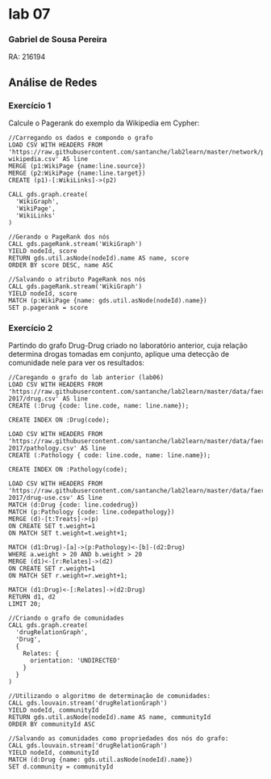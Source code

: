 # lab 07

### Gabriel de Sousa Pereira
RA: 216194

## Análise de Redes

### Exercício 1

Calcule o Pagerank do exemplo da Wikipedia em Cypher:

~~~cypher
//Carregando os dados e compondo o grafo
LOAD CSV WITH HEADERS FROM 'https://raw.githubusercontent.com/santanche/lab2learn/master/network/pagerank/pagerank-wikipedia.csv' AS line
MERGE (p1:WikiPage {name:line.source})
MERGE (p2:WikiPage {name:line.target})
CREATE (p1)-[:WikiLinks]->(p2)

CALL gds.graph.create(
  'WikiGraph',
  'WikiPage',
  'WikiLinks'
)
~~~

~~~cypher
//Gerando o PageRank dos nós
CALL gds.pageRank.stream('WikiGraph')
YIELD nodeId, score
RETURN gds.util.asNode(nodeId).name AS name, score
ORDER BY score DESC, name ASC
~~~

~~~cypher
//Salvando o atributo PageRank nos nós
CALL gds.pageRank.stream('WikiGraph')
YIELD nodeId, score
MATCH (p:WikiPage {name: gds.util.asNode(nodeId).name})
SET p.pagerank = score
~~~


### Exercício 2

Partindo do grafo Drug-Drug criado no laboratório anterior, cuja relação determina drogas tomadas em conjunto, aplique uma detecção de comunidade nele para ver os resultados:

~~~cypher
//Caregando o grafo do lab anterior (lab06)
LOAD CSV WITH HEADERS FROM 'https://raw.githubusercontent.com/santanche/lab2learn/master/data/faers-2017/drug.csv' AS line
CREATE (:Drug {code: line.code, name: line.name});

CREATE INDEX ON :Drug(code);

LOAD CSV WITH HEADERS FROM 'https://raw.githubusercontent.com/santanche/lab2learn/master/data/faers-2017/pathology.csv' AS line
CREATE (:Pathology { code: line.code, name: line.name});

CREATE INDEX ON :Pathology(code);

LOAD CSV WITH HEADERS FROM 'https://raw.githubusercontent.com/santanche/lab2learn/master/data/faers-2017/drug-use.csv' AS line
MATCH (d:Drug {code: line.codedrug})
MATCH (p:Pathology {code: line.codepathology})
MERGE (d)-[t:Treats]->(p)
ON CREATE SET t.weight=1
ON MATCH SET t.weight=t.weight+1;

MATCH (d1:Drug)-[a]->(p:Pathology)<-[b]-(d2:Drug)
WHERE a.weight > 20 AND b.weight > 20
MERGE (d1)<-[r:Relates]->(d2)
ON CREATE SET r.weight=1
ON MATCH SET r.weight=r.weight+1;

MATCH (d1:Drug)<-[:Relates]->(d2:Drug)
RETURN d1, d2
LIMIT 20;
~~~~

~~~cypher
//Criando o grafo de comunidades
CALL gds.graph.create(
  'drugRelationGraph',
  'Drug',
  {
    Relates: {
      orientation: 'UNDIRECTED'
    }
  }
)
~~~

~~~cypher
//Utilizando o algoritmo de determinação de comunidades:
CALL gds.louvain.stream('drugRelationGraph')
YIELD nodeId, communityId
RETURN gds.util.asNode(nodeId).name AS name, communityId
ORDER BY communityId ASC
~~~

~~~cypher
//Salvando as comunidades como propriedades dos nós do grafo:
CALL gds.louvain.stream('drugRelationGraph')
YIELD nodeId, communityId
MATCH (d:Drug {name: gds.util.asNode(nodeId).name})
SET d.community = communityId
~~~
